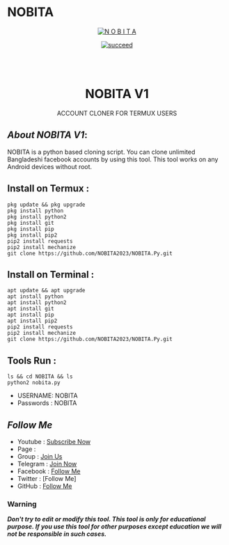 # NOBITA
<p align="center">
<a href="https://github.com/NOBITA2023/NOBITA.Py.git"><img title="N O B I T A " src="https://github-readme-stats.vercel.app/api?username=NOBITA&show_icons=true&include_all_commits=true&theme=chartreuse-dark&cache_seconds=3200"></a>
</p>


<p align="center">
<a href="#"><img title="succeed" src="https://img.shields.io/badge/deobfuscating-succeed-green?colorB=%23017e40&style=for-the-badge"></a>
</p>
<br/><br/>

<h1 align="center">NOBITA V1</h1>
<p align="center">      ACCOUNT CLONER FOR TERMUX USERS</p>

## ***About NOBITA V1***:

NOBITA is a python based cloning script. You can clone unlimited Bangladeshi facebook accounts by using this tool. This tool works on any Android devices without root.

## Install on Termux :
```
pkg update && pkg upgrade
pkg install python
pkg install python2
pkg install git
pkg install pip
pkg install pip2
pip2 install requests
pip2 install mechanize
git clone https://github.com/NOBITA2023/NOBITA.Py.git
```
## Install on Terminal :
```
apt update && apt upgrade
apt install python
apt install python2
apt install git
apt install pip
apt install pip2
pip2 install requests
pip2 install mechanize
git clone https://github.com/NOBITA2023/NOBITA.Py.git
```

## Tools Run :
```
ls && cd NOBITA && ls
python2 nobita.py 
```

*   USERNAME: NOBITA
*   Passwords : NOBITA


## ***Follow Me***

* Youtube : [Subscribe Now](https://youtube.com/channel/UCfxn7eRMAT_luYk0_sld-aA)
* Page : 
* Group : [Join Us](https://facebook.com/groups/1175388446323389/)
* Telegram : [Join Now]()
* Facebook  : [Follow Me](https://www.facebook.com/nobeta.nobi.suke.33886305)
* Twitter : [Follow Me]
* GitHub : [Follow Me](https://github.com/NOBITA2023/NOBITA.Py.git)

### Warning

***Don't try to edit or modify this tool. This tool is only for educational purpose. If you use this tool for other purposes except education we will not be responsible in such cases.***
